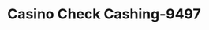 ---
f_zip-code: 90247
f_state-code: CA
title: Casino Check Cashing-9497
f_phone: 951-314-5724
f_city-only: Gardena
f_address: 1088 W Rosecrans Ave Gardena
f_location-unique-id: '9497'
slug: casino-check-cashing-9497
updated-on: '2024-05-30T13:46:58.046Z'
created-on: '2024-05-30T13:36:59.803Z'
published-on: '2024-05-30T13:54:32.469Z'
f_city-state: cms/city/gardena-ca.md
f_company: cms/company/casino-check-cashing.md
f_state: cms/state/california.md
layout: '[payday-loan].html'
tags: payday-loan
---